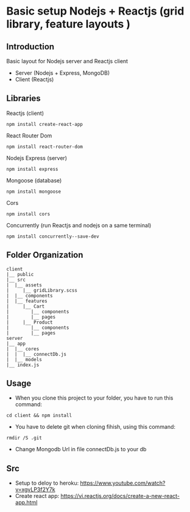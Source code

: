 # Basic setup Nodejs + Reactjs (grid library, feature layouts )

## Introduction

Basic layout for Nodejs server and Reactjs client

- Server (Nodejs + Express, MongoDB)
- Client (Reactjs)

## Libraries

Reactjs (client)

`npm install create-react-app`

React Router Dom

`npm install react-router-dom`

Nodejs Express (server)

`npm install express`

Mongoose (database)

`npm install mongoose`

Cors

`npm install cors`

Concurrently (run Reactjs and nodejs on a same terminal)

`npm install concurrently--save-dev`

## Folder Organization

```
client
|__ public
|__ src
|  |__ assets
|     |__ gridLibrary.scss
|  |__ components
|  |__ features
|     |__ Cart
|        |__ components
|        |__ pages
|     |__ Product
|        |__ components
|        |__ pages
server
|__ app
|  |__ cores
|  |  |__ connectDb.js
|  |__ models
|__ index.js
```

## Usage

- When you clone this project to your folder, you have to run this command:

`cd client && npm install`

- You have to delete git when cloning fihish, using this command:

`rmdir /S .git`

- Change Mongodb Url in file connectDb.js to your db

## Src

- Setup to deloy to heroku: https://www.youtube.com/watch?v=xgvLP3f2Y7k
- Create react app: https://vi.reactjs.org/docs/create-a-new-react-app.html
